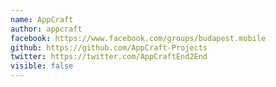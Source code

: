 ```yaml
---
name: AppCraft
author: appcraft
facebook: https://www.facebook.com/groups/budapest.mobile
github: https://github.com/AppCraft-Projects
twitter: https://twitter.com/AppCraftEnd2End
visible: false
---
```

